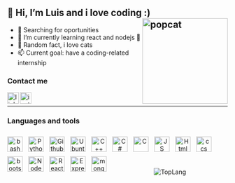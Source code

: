 
## 👋 Hi, I’m Luis and i love coding :)  <img align="right" alt="popcat" width="195px" height="195px" src="https://user-images.githubusercontent.com/75387331/188960023-157241e1-8cd1-4fdd-8937-368fd0e9e75b.gif" />
- 👀 Searching for oportunities
- 🌱 I’m currently learning react and nodejs :trident: 
- 💞️ Random fact, i love cats 
- 📫 Current goal: have a coding-related internship



### Contact me  


<a href="https://www.linkedin.com/in/luis-antonio-blanco-conde-247319210/">          
<img align="left" alt="linkedin" width="26px" src="https://cdn.jsdelivr.net/gh/devicons/devicon/icons/linkedin/linkedin-plain.svg" />  
</a>
<a href="https://www.instagram.com/luis.bc_/">          
<img align="left" alt="instagram" width="26px" src="https://user-images.githubusercontent.com/75387331/188960630-94f53648-6327-4aad-822e-6f246df274f1.svg" />  
</a>

<br/>
 

---  

### Languages and tools  
<div style="padding=5px; margin=5px; justify-content=center;">
<p align="center">          

 <img align="left" alt="bash" width="35px" src="https://cdn.jsdelivr.net/gh/devicons/devicon/icons/bash/bash-original.svg" style="padding-right:10px; padding-top:10px;" />  
<img align="left" alt="Python" width="35px" src="https://cdn.jsdelivr.net/gh/devicons/devicon/icons/python/python-original.svg" style="padding-right:10px; padding-top:10px;" />  
<img align="left" alt="Github" width="35px" img src="https://cdn.jsdelivr.net/gh/devicons/devicon/icons/github/github-original.svg" style="padding-right:10px; padding-top:10px;" />  
<img align="left" alt="Ubuntu" width="35px" img src="https://cdn.jsdelivr.net/gh/devicons/devicon/icons/ubuntu/ubuntu-plain.svg" style="padding-right:10px; padding-top:10px;" />  
<img align="left" alt="C++" width="35px" src="https://cdn.jsdelivr.net/gh/devicons/devicon/icons/cplusplus/cplusplus-original.svg" style="padding-right:10px; padding-top:10px;" />  
<img align="left" alt="C#" width="35px" src="https://cdn.jsdelivr.net/gh/devicons/devicon/icons/csharp/csharp-original.svg" style="padding-right:10px; padding-top:10px;" />  
<img align="left" alt="C" width="35px" img src="https://cdn.jsdelivr.net/gh/devicons/devicon/icons/c/c-original.svg" style="padding-right:10px; padding-top:10px;" />  
 <img align="left" alt="JS" width="35px" img src="https://cdn.jsdelivr.net/gh/devicons/devicon/icons/javascript/javascript-original.svg" style="padding-right:10px; padding-top:10px;" /> 
 <img align="left" alt="Html" width="35px" img src="https://cdn.jsdelivr.net/gh/devicons/devicon/icons/html5/html5-original.svg" style="padding-right:10px; padding-top:10px;" />  
<img align="left" alt="ccs" width="35px" img src="https://cdn.jsdelivr.net/gh/devicons/devicon/icons/css3/css3-original.svg" style="padding-right:10px; padding-top:10px;" />
   <img align="left" alt="bootstrap" width="35px" img src="https://cdn.jsdelivr.net/gh/devicons/devicon/icons/bootstrap/bootstrap-original.svg" style="padding-right:10px;padding-top:10px; padding-top:10px;" />
 <img align="left" alt="NodeJs" width="35px" img src="https://cdn.jsdelivr.net/gh/devicons/devicon/icons/nodejs/nodejs-original-wordmark.svg" style="padding-right:10px; padding-top:10px;" /> 
 <img align="left" alt="React" width="35px" img src="https://cdn.jsdelivr.net/gh/devicons/devicon/icons/react/react-original.svg" style="padding-right:10px; padding-top:10px;" /> 
 <img align="left" alt="Express" width="35px" img src="https://cdn.jsdelivr.net/gh/devicons/devicon/icons/express/express-original-wordmark.svg" style="padding-right:10px; padding-top:10px;" />
 <img align="left" alt="mongodb" width="35px" img src="https://cdn.jsdelivr.net/gh/devicons/devicon/icons/mongodb/mongodb-original-wordmark.svg" style="padding-right:10px; padding-top:10px;" />


</p>
</div>
</br>
</br>

</br>
</br>
<p align="center">
<img alt="TopLang" src="https://github-readme-stats.vercel.app/api/top-langs/?username=Luichoo&hide=Makefile,shell&theme=tokyonight">
</p>
